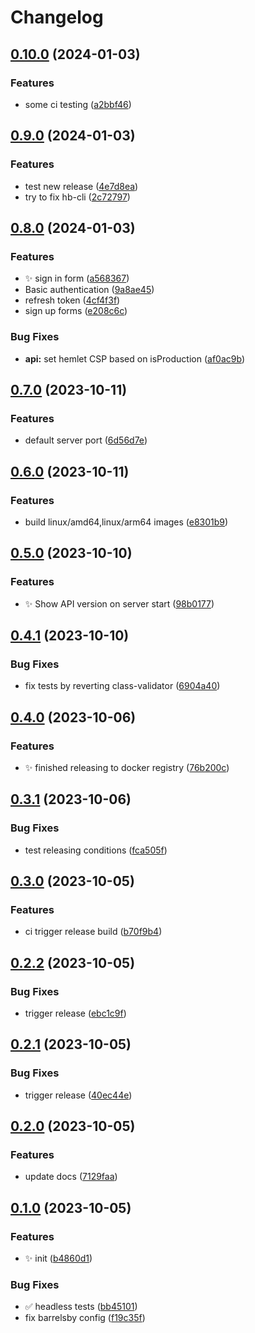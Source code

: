 # Changelog

## [0.10.0](https://github.com/radoslavirha/hikers-book/compare/0.9.0...0.10.0) (2024-01-03)


### Features

* some ci testing ([a2bbf46](https://github.com/radoslavirha/hikers-book/commit/a2bbf46f0c6a5a3a87510d788a9dbcbf089a8872))

## [0.9.0](https://github.com/radoslavirha/hikers-book/compare/0.8.0...0.9.0) (2024-01-03)


### Features

* test new release ([4e7d8ea](https://github.com/radoslavirha/hikers-book/commit/4e7d8ea9d38ae73cae2d0d016166cbc4bd5021bd))
* try to fix hb-cli ([2c72797](https://github.com/radoslavirha/hikers-book/commit/2c727971441078617c1c2b94d836a0a4a80e342d))

## [0.8.0](https://github.com/radoslavirha/hikers-book/compare/0.7.0...0.8.0) (2024-01-03)


### Features

* :sparkles: sign in form ([a568367](https://github.com/radoslavirha/hikers-book/commit/a568367e5e0943edec31da965686d05e9ace36d6))
* Basic authentication ([9a8ae45](https://github.com/radoslavirha/hikers-book/commit/9a8ae45037d82eff7e07a355b2f11d81fca666a1))
* refresh token ([4cf4f3f](https://github.com/radoslavirha/hikers-book/commit/4cf4f3f31fb33cd8043547910a80c09b24750a97))
* sign up forms ([e208c6c](https://github.com/radoslavirha/hikers-book/commit/e208c6c52f406ea1d5553054a4853c5ae74acd00))


### Bug Fixes

* **api:** set hemlet CSP based on isProduction ([af0ac9b](https://github.com/radoslavirha/hikers-book/commit/af0ac9b23f6ee71d9a26252c2e9a29b5f2b08e3a))

## [0.7.0](https://github.com/radoslavirha/hikers-book/compare/0.6.0...0.7.0) (2023-10-11)


### Features

* default server port ([6d56d7e](https://github.com/radoslavirha/hikers-book/commit/6d56d7ebe8cd396f6e4d3aea4eec19227fae49a7))

## [0.6.0](https://github.com/radoslavirha/hikers-book/compare/0.5.0...0.6.0) (2023-10-11)


### Features

* build linux/amd64,linux/arm64 images ([e8301b9](https://github.com/radoslavirha/hikers-book/commit/e8301b94c868c869682d4e252384cf7855bbdba9))

## [0.5.0](https://github.com/radoslavirha/hikers-book/compare/0.4.1...0.5.0) (2023-10-10)


### Features

* :sparkles: Show API version on server start ([98b0177](https://github.com/radoslavirha/hikers-book/commit/98b01772f95980615124bcb1ac76d5567bc7f717))

## [0.4.1](https://github.com/radoslavirha/hikers-book/compare/0.4.0...0.4.1) (2023-10-10)


### Bug Fixes

* fix tests by reverting class-validator ([6904a40](https://github.com/radoslavirha/hikers-book/commit/6904a403d26aa3f66c7d3c22e352242fe4e9224e))

## [0.4.0](https://github.com/radoslavirha/hikers-book/compare/0.3.1...0.4.0) (2023-10-06)


### Features

* :sparkles: finished releasing to docker registry ([76b200c](https://github.com/radoslavirha/hikers-book/commit/76b200cd5fa3aeabadca494123b7d1fdd1999e7f))

## [0.3.1](https://github.com/radoslavirha/hikers-book/compare/0.3.0...0.3.1) (2023-10-06)


### Bug Fixes

* test releasing conditions ([fca505f](https://github.com/radoslavirha/hikers-book/commit/fca505f40b78023f16eb9df79e8f07583ff12521))

## [0.3.0](https://github.com/radoslavirha/hikers-book/compare/0.2.2...0.3.0) (2023-10-05)


### Features

* ci trigger release build ([b70f9b4](https://github.com/radoslavirha/hikers-book/commit/b70f9b4ad50f68d30816b6bc011316dc6651d5f6))

## [0.2.2](https://github.com/radoslavirha/hikers-book/compare/0.2.1...0.2.2) (2023-10-05)


### Bug Fixes

* trigger release ([ebc1c9f](https://github.com/radoslavirha/hikers-book/commit/ebc1c9ff3e790b8fa2ac0f173bb2fe59ea61f503))

## [0.2.1](https://github.com/radoslavirha/hikers-book/compare/0.2.0...0.2.1) (2023-10-05)


### Bug Fixes

* trigger release ([40ec44e](https://github.com/radoslavirha/hikers-book/commit/40ec44e32d96ed41c6510babc9a2ca9d4a61c5a4))

## [0.2.0](https://github.com/radoslavirha/hikers-book/compare/0.1.0...0.2.0) (2023-10-05)


### Features

* update docs ([7129faa](https://github.com/radoslavirha/hikers-book/commit/7129faaa778470bf0a312169f0b73201ddbcdc1e))

## [0.1.0](https://github.com/radoslavirha/hikers-book/compare/v0.0.1...0.1.0) (2023-10-05)


### Features

* :sparkles: init ([b4860d1](https://github.com/radoslavirha/hikers-book/commit/b4860d1517db4492a4de1a6c7f9efce631262b0b))


### Bug Fixes

* :white_check_mark: headless tests ([bb45101](https://github.com/radoslavirha/hikers-book/commit/bb45101b73a37ac42eb5f1041b52a8afdaeec8ab))
* fix barrelsby config ([f19c35f](https://github.com/radoslavirha/hikers-book/commit/f19c35f8914b1ac85a8525b61c1c68037559bd42))
